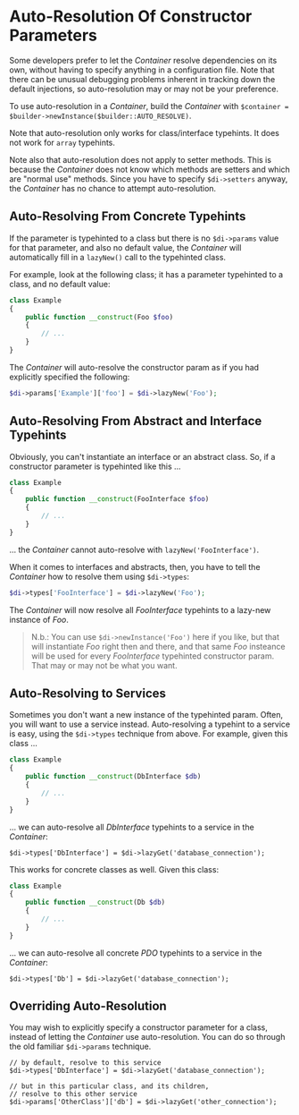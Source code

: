 # Auto-Resolution Of Constructor Parameters

Some developers prefer to let the _Container_ resolve dependencies on its own, without having to specify anything in a configuration file. Note that there can be unusual debugging problems inherent in tracking down the default injections, so auto-resolution may or may not be your preference.

To use auto-resolution in a _Container_, build the _Container_ with `$container = $builder->newInstance($builder::AUTO_RESOLVE)`.

Note that auto-resolution only works for class/interface typehints. It does not work for `array` typehints.

Note also that auto-resolution does not apply to setter methods. This is because the _Container_ does not know which methods are setters and which are "normal use" methods. Since you have to specify `$di->setters` anyway, the _Container_ has no chance to attempt auto-resolution.

## Auto-Resolving From Concrete Typehints

If the parameter is typehinted to a class but there is no `$di->params` value for that parameter, and also no default value, the _Container_ will automatically fill in a `lazyNew()` call to the typehinted class.

For example, look at the following class; it has  a parameter typehinted to a class, and no default value:

```php
class Example
{
    public function __construct(Foo $foo)
    {
        // ...
    }
}
```

The _Container_ will auto-resolve the constructor param as if you had explicitly specified the following:

```php
$di->params['Example']['foo'] = $di->lazyNew('Foo');
```

## Auto-Resolving From Abstract and Interface Typehints

Obviously, you can't instantiate an interface or an abstract class. So, if a constructor parameter is typehinted like this ...

```php
class Example
{
    public function __construct(FooInterface $foo)
    {
        // ...
    }
}
```

... the _Container_ cannot auto-resolve with `lazyNew('FooInterface')`.

When it comes to interfaces and abstracts, then, you have to tell the _Container_ how to resolve them using `$di->types`:

```php
$di->types['FooInterface'] = $di->lazyNew('Foo');
```

The _Container_ will now resolve all _FooInterface_ typehints to a lazy-new instance of _Foo_.

> N.b.: You can use `$di->newInstance('Foo')` here if you like, but that will instantiate _Foo_ right then and there, and that same _Foo_ insteance will be used for every _FooInterface_ typehinted constructor param. That may or may not be what you want.

## Auto-Resolving to Services

Sometimes you don't want a new instance of the typehinted param. Often, you will want to use a service instead.  Auto-resolving a typehint to a service is easy, using the `$di->types` technique from above.  For example, given this class ...

```php
class Example
{
    public function __construct(DbInterface $db)
    {
        // ...
    }
}
```

... we can auto-resolve all _DbInterface_ typehints to a service in the _Container_:

```
$di->types['DbInterface'] = $di->lazyGet('database_connection');
```

This works for concrete classes as well. Given this class:

```php
class Example
{
    public function __construct(Db $db)
    {
        // ...
    }
}
```

... we can auto-resolve all concrete _PDO_ typehints to a service in the _Container_:

```
$di->types['Db'] = $di->lazyGet('database_connection');
```

## Overriding Auto-Resolution

You may wish to explicitly specify a constructor parameter for a class, instead of letting the _Container_ use auto-resolution. You can do so through the old familiar `$di->params` technique.

```
// by default, resolve to this service
$di->types['DbInterface'] = $di->lazyGet('database_connection');

// but in this particular class, and its children,
// resolve to this other service
$di->params['OtherClass']['db'] = $di->lazyGet('other_connection');
```
